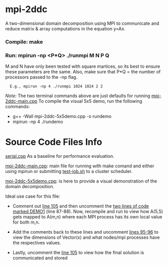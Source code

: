 # mpi-2ddc

A two-dimensional domain decomposition using MPI to communicate and reduce matrix & array computations in the equation y=Ax.

### Compile: make 

### Run: mpirun -np <P*Q> ./runmpi M N P Q

M and N have only been tested with square martices, so its best to ensure these parameters are the same. Also, make sure that P*Q = the number of processors passed to the -np flag. 

      E.g., mpirun -np 4 ./runmpi 1024 1024 2 2 

_Note:_ The two terminal commands above are just defaults for running [mpi-2ddc-main.cpp](https://github.com/tommygorham/mpi-2ddc/blob/main/mpi-2ddc-main.cpp)
To compile the visual 5x5 demo, run the following commands: 
* g++ -Wall mpi-2ddc-5x5demo.cpp -o rundemo   
* mpirun -np 4 ./rundemo


# Source Code Files Info 

[serial.cpp](https://github.com/tommygorham/mpi-2ddc/blob/main/serial.cpp) As a baseline for performance evaluation. 

[mpi-2ddc-main.cpp](https://github.com/tommygorham/mpi-2ddc/blob/main/mpi-2ddc-main.cpp): main file for running with make comand and either using mpirun or submitting [test-job.sh](https://github.com/tommygorham/mpi-2ddc/blob/main/test-job.sh) to a cluster scheduler. 

[mpi-2ddc-5x5demo.cpp](https://github.com/tommygorham/mpi-2ddc/blob/main/mpi-2ddc-5x5demo.cpp): is here to provide a visual demonstration of the domain decomposition. 

Ideal use case for this file: 

* Comment out [line 105](https://github.com/tommygorham/mpi-2ddc/blob/main/mpi-2ddc-5x5demo.cpp#:~:text=y.printDarray(node_name)%3B) and then uncomment the [two lines of code marked DEMO1](https://github.com/tommygorham/mpi-2ddc/blob/main/mpi-2ddc-5x5demo.cpp#:~:text=//%20DEMO1%3A%20%20if,A.printMat(node_name)%3B) (line 87-88). Now,  recompile and run to view how A(5,5) gets mapped to A(m,n) where each MPI process has its own local value for both m,n.  

* Add the comments back to these lines and uncomment [lines 95-96](https://github.com/tommygorham/mpi-2ddc/blob/main/mpi-2ddc-5x5demo.cpp#:~:text=//%20DEMO2%3A%20if,x.printDarray(node_name)%3B) to view the dimensions of Vector(x) and what nodes/mpi processes have the respectives values. 

* Lastly, uncomment the [line 105](https://github.com/tommygorham/mpi-2ddc/blob/main/mpi-2ddc-5x5demo.cpp#:~:text=y.printDarray(node_name)%3B) to view how the final solution is communicated and stored

